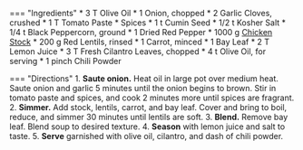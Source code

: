 === "Ingredients"
    * 3 T Olive Oil
    * 1 Onion, chopped
    * 2 Garlic Cloves, crushed
    * 1 T Tomato Paste
    * Spices
        * 1 t Cumin Seed
        * 1/2 t Kosher Salt
        * 1/4 t Black Peppercorn, ground
        * 1 Dried Red Pepper
    * 1000 g [Chicken Stock](../stocks/meat-stock.md)
    * 200 g Red Lentils, rinsed
    * 1 Carrot, minced
    * 1 Bay Leaf
    * 2 T Lemon Juice
    * 3 T Fresh Cilantro Leaves, chopped
    * 4 t Olive Oil, for serving
    * 1 pinch Chili Powder

=== "Directions"
    1. **Saute onion.** Heat oil in large pot over medium heat. Saute onion and garlic 5 minutes until the onion begins to brown. Stir in tomato paste and spices, and cook 2 minutes more until spices are fragrant.
    2. **Simmer.** Add stock, lentils, carrot, and bay leaf. Cover and bring to boil, reduce, and simmer 30 minutes until lentils are soft.
    3. **Blend.** Remove bay leaf. Blend soup to desired texture.
    4. **Season** with lemon juice and salt to taste.
    5. **Serve** garnished with olive oil, cilantro, and dash of chili powder.

[^allrecipes]:
    Jodi. ["Lentil Soup with Lemon."](https://www.allrecipes.com/recipe/160051/lentil-soup-with-lemon/) _All Recipes._ 10 July 2019.
